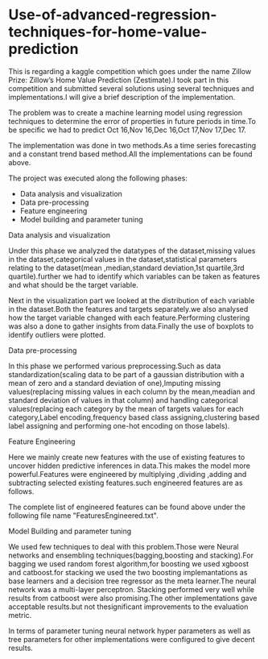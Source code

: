 # Use-of-advanced-regression-techniques-for-home-value-prediction

This is regarding a kaggle competition which goes under the name Zillow Prize: Zillow’s Home Value Prediction (Zestimate).I took part in this competition and submitted several solutions using several techniques and implementations.I will give a brief description of the implementation.

The problem was to create a machine learning model using regression techniques to determine the error of properties in future periods in time.To be specific we had to predict Oct 16,Nov 16,Dec 16,Oct 17,Nov 17,Dec 17.

The implementation was done in two methods.As a time series forecasting and a constant trend based method.All the implementations can be found above.


The project was executed along the following phases:

* Data analysis and visualization
* Data pre-processing 
* Feature engineering
* Model building and parameter tuning

Data analysis and visualization

Under this phase we analyzed the datatypes of the dataset,missing values in the dataset,categorical values in the dataset,statistical parameters relating to the dataset(mean ,median,standard deviation,1st quartile,3rd quartile).further we had to identify which variables can be taken as features and what should be the target variable.

Next in the visualization part we looked at the distribution of each variable in the dataset.Both the features and targets separately.we also analysed how the target variable changed with each feature.Performing clustering was also a done to gather insights from data.Finally the use of boxplots to identify outliers were plotted.

Data pre-processing

In this phase we performed various preprocessing.Such as data standardization(scaling data to be part of a gaussian distribution with a mean of zero and a standard deviation of one),Imputing missing values(replacing missing values in each column by the mean,meadian and standard deviation of values in that column) and handling categorical values(replacing each category by the mean of targets values for each category,Label encoding,frequency based class assigning,clustering based label assigning and performing one-hot encoding on those labels).

Feature Engineering

Here we mainly create new features with the use of existing features to uncover hidden predictive inferences in data.This makes the model more powerful.Features were engineered by multiplying ,dividing ,adding and subtracting selected existing features.such engineered features are as follows.
 
The complete list of engineered features can be found above under the following file name "FeaturesEngineered.txt".

Model Building and parameter tuning

We used few techniques to deal with this problem.Those were Neural networks and ensembling techniques(bagging,boosting and stacking).For bagging we used random forest algorithm,for boosting we used xgboost and catboost.for stacking we used the two boosting implemantations as base learners and a decision tree regressor as the meta learner.The neural network was a multi-layer perceptron.
Stacking performed very well while results from catboost were also promising.The other implementations gave acceptable results.but not thesignificant improvements to the evaluation metric.

In terms of parameter tuning neural network hyper parameters as well as tree parameters for other implementations were configured to give decent results. 



